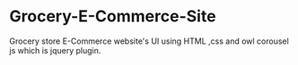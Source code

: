 # Grocery-E-Commerce-Site
Grocery store E-Commerce website's UI using HTML ,css and owl corousel js which is jquery plugin.
